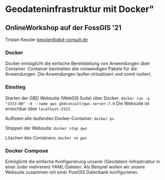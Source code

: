 # Geodateninfrastruktur mit Docker"
## OnlineWorkshop auf der FossGIS '21

Tristan Kessler
kessler@gbd-consult.de


### Docker
Docker ermöglicht die einfache Bereitstellung von Anwendungen über Container. Container beinhalten alle notwendigen Pakete für die Anwendungen. Die Anwendungen laufen virtualisiert und somit isoliert.

### Einstieg
Starten der GBD Websuite (WebGIS Suite) über Docker.
```docker run -p "3333:80" -d --name gws gbdconsult/gws-server:7.0```
Die Websuite ist erreichbar über `localhost:3333`.

Auflisten alle laufenden Docker-Container:
```docker ps```

Stoppen der Websuite:
```docker stop gws```

Löschen des Containers:
```docker rm gws```

### Docker Compose
Ermöglicht die einfache Konfigurierung unserer (Geodaten)-Infrastruktur in einer (oder mehreren) YAML-Dateien.
Als Beispiel wollen wir unsere Websuite zusammen mit einer PostGIS Datenbank konfigurieren.



